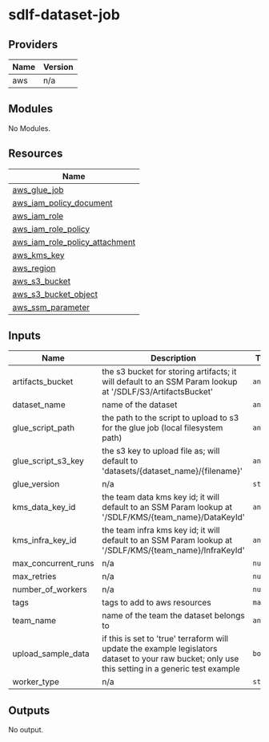 # sdlf-dataset-job

## Providers

| Name | Version |
|------|---------|
| aws | n/a |

## Modules

No Modules.

## Resources

| Name |
|------|
| [aws_glue_job](https://registry.terraform.io/providers/hashicorp/aws/latest/docs/resources/glue_job) |
| [aws_iam_policy_document](https://registry.terraform.io/providers/hashicorp/aws/latest/docs/data-sources/iam_policy_document) |
| [aws_iam_role](https://registry.terraform.io/providers/hashicorp/aws/latest/docs/resources/iam_role) |
| [aws_iam_role_policy](https://registry.terraform.io/providers/hashicorp/aws/latest/docs/resources/iam_role_policy) |
| [aws_iam_role_policy_attachment](https://registry.terraform.io/providers/hashicorp/aws/latest/docs/resources/iam_role_policy_attachment) |
| [aws_kms_key](https://registry.terraform.io/providers/hashicorp/aws/latest/docs/data-sources/kms_key) |
| [aws_region](https://registry.terraform.io/providers/hashicorp/aws/latest/docs/data-sources/region) |
| [aws_s3_bucket](https://registry.terraform.io/providers/hashicorp/aws/latest/docs/data-sources/s3_bucket) |
| [aws_s3_bucket_object](https://registry.terraform.io/providers/hashicorp/aws/latest/docs/resources/s3_bucket_object) |
| [aws_ssm_parameter](https://registry.terraform.io/providers/hashicorp/aws/latest/docs/data-sources/ssm_parameter) |

## Inputs

| Name | Description | Type | Default | Required |
|------|-------------|------|---------|:--------:|
| artifacts\_bucket | the s3 bucket for storing artifacts; it will default to an SSM Param lookup at '/SDLF/S3/ArtifactsBucket' | `any` | `null` | no |
| dataset\_name | name of the dataset | `any` | n/a | yes |
| glue\_script\_path | the path to the script to upload to s3 for the glue job (local filesystem path) | `any` | `null` | no |
| glue\_script\_s3\_key | the s3 key to upload file as; will default to 'datasets/{dataset\_name}/{filename}' | `any` | `null` | no |
| glue\_version | n/a | `string` | `"2.0"` | no |
| kms\_data\_key\_id | the team data kms key id; it will default to an SSM Param lookup at '/SDLF/KMS/{team\_name}/DataKeyId' | `any` | `null` | no |
| kms\_infra\_key\_id | the team infra kms key id; it will default to an SSM Param lookup at '/SDLF/KMS/{team\_name}/InfraKeyId' | `any` | `null` | no |
| max\_concurrent\_runs | n/a | `number` | `3` | no |
| max\_retries | n/a | `number` | `0` | no |
| number\_of\_workers | n/a | `number` | `10` | no |
| tags | tags to add to aws resources | `map` | `{}` | no |
| team\_name | name of the team the dataset belongs to | `any` | n/a | yes |
| upload\_sample\_data | if this is set to 'true' terraform will update the example legislators dataset to your raw bucket; only use this setting in a generic test example | `bool` | `false` | no |
| worker\_type | n/a | `string` | `"G.1X"` | no |

## Outputs

No output.
